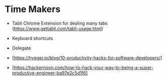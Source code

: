# Time Makers

- Tabli Chrome Extension for dealing many tabs (https://www.gettabli.com/tabli-usage.html)
- Keyboard shortcuts
- Delegate

- [https://hygger.io/blog/10-productivity-hacks-for-software-developers/]
- [https://hackernoon.com/how-to-hack-your-way-to-being-a-super-productive-engineer-ba97e2c5d1f6]
